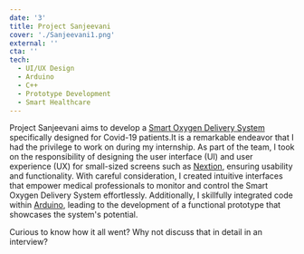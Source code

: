 ```yaml
---
date: '3'
title: Project Sanjeevani
cover: './Sanjeevani1.png'
external: ''
cta: ''
tech:
  - UI/UX Design
  - Arduino
  - C++
  - Prototype Development
  - Smart Healthcare
---
```


Project Sanjeevani aims to develop a [Smart Oxygen Delivery System](https://www.hindawi.com/journals/crj/2019/4901049/#supplementary-materials) specifically designed for Covid-19 patients.It is a remarkable endeavor that I had the privilege to work on during my internship. As part of the team, I took on the responsibility of designing the user interface (UI) and user experience (UX) for small-sized screens such as [Nextion](https://nextion.tech/), ensuring usability and functionality. With careful consideration, I created intuitive interfaces that empower medical professionals to monitor and control the Smart Oxygen Delivery System effortlessly. Additionally, I skillfully integrated code within [Arduino](https://www.arduino.cc/), leading to the development of a functional prototype that showcases the system's potential.

Curious to know how it all went? Why not discuss that in detail in an interview?
